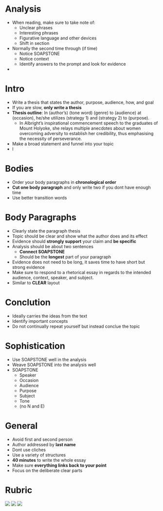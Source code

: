 # Analysis
- When reading, make sure to take note of:
	- Unclear phrases
	- Interesting phrases
	- Figurative language and other devices
	- Shift in section
- Normally the second time through (if time)
	- Notice SOAPSTONE
	- Notice context
	- Identify answers to the prompt and look for evidence
- 
# Intro
- Write a thesis that states the author, purpose, audience, how, and goal
- If you are slow, **only write a thesis**
- **Thesis outline**: In (author’s) (tone word) (genre) to (audience) at (occasion), he/she utilizes (strategy 1) and (strategy 2) to (purpose).
	- In Albright’s inspirational commencement speech to the graduates of Mount Holyoke, she relays multiple anecdotes about women overcoming adversity to establish her credibility, thus emphasising the necessity of perseverance.
- Make a broad statement and funnel into your topic
- l

# Bodies
- Order your body paragraphs in **chronological order**
- **Cut one body paragraph** and only write two if you dont have enough time
- Use better transition words
# Body Paragraphs
- Clearly state the paragraph thesis
- Topic should be clear and show what the author does and its effect
- Evidence should **strongly support** your claim and **be specific**
- Analysis should be about two sentences
	- **Connect SOAPSTONE**
	- Should be the **longest** part of your paragraph
- Evidence does not need to be long, it saves time to have short but strong evidence
- Make sure to respond to a rhetorical essay in regards to the intended audience, context, speaker, and subject.
- Similar to **CLEAR** layout
# Conclution
- Ideally carries the ideas from the text
- Identify important concepts
- Do not continually repeat yourself but instead conclue the topic
# Sophistication
- Use SOAPSTONE well in the analysis
- Weave SOAPSTONE into the analysis well
- SOAPSTONE
	- Speaker
	- Occasion
	- Audience
	- Purpose
	- Subject
	- Tone
	- (no N and E)
# General
- Avoid first and second person
- Author addressed by **last name**
- Dont use cliches
- Use a variety of structures
- **40 minutes** to write the whole essay
- Make sure **everything links back to your point**
- Focus on the deliberate clear parts


# Rubric
![](https://lh3.googleusercontent.com/2WQlutFjXKrE3q1GqW9JBVCxmRGgk6MDGaFehogHEfct0oEynkIur88Wi0eKRq2CUGJwJIpGIVpGnIjmKUNxcgZlL9Wldn2xKRBmrUKIfupjj_aGqc3leQP6OBkqo8mn-pRvcQMrUc8)
![](https://lh5.googleusercontent.com/bnRZFRkBQeHjKv9K8vywF02XSWxT4ZqL6SfVZbUoY99PmJeYyL6gUqlqsfBcxKPwew5T-Ef1ReQZNC20T67L-FzF0pfHyTib3nsRPRybnDOCydmf9s9EDbQndjSrY_3MFG69yNT1RRI)
![](https://lh6.googleusercontent.com/Fnc_h6Nl8G0JW9GY20zAeT4zKazs8YFMjVRTX9oE_XQ4cB1iA6OV9_MNNxLj4ZRNvbNGYSX3Yk97itEdNdcOHSbN9D22ENVXEWhgf2Jg_uyujywVpexZmq9Xmh-D8AJMXCbGzFRqtP8)